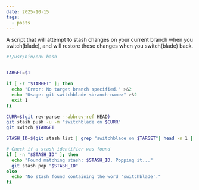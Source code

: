 ```yaml
---
date: 2025-10-15
tags:
  - posts
---
```


A script that will attempt to stash changes on your current branch when you switch(blade), and will restore those changes when you switch(blade) back.

```bash
#!/usr/bin/env bash


TARGET=$1

if [ -z "$TARGET" ]; then
  echo "Error: No target branch specified." >&2
  echo "Usage: git switchblade <branch-name>" >&2
  exit 1
fi

CURR=$(git rev-parse --abbrev-ref HEAD)
git stash push -u -m "switchblade on $CURR"
git switch $TARGET

STASH_ID=$(git stash list | grep "switchblade on $TARGET"| head -n 1 | cut -d: -f1)

# Check if a stash identifier was found
if [ -n "$STASH_ID" ]; then
  echo "Found matching stash: $STASH_ID. Popping it..."
  git stash pop "$STASH_ID"
else
  echo "No stash found containing the word 'switchblade'."
fi

```